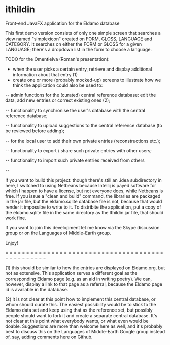 # ithildin
Front-end JavaFX application for the Eldamo database

This first demo version consists of only one simple screen that searches a view named "simplexicon" created on FORM, GLOSS, 
LANGUAGE and CATEGORY. It searches on either the FORM or GLOSS for a given LANGUAGE; there's a dropdown list in the form to choose 
a language.

TODO for the Omentielva (Roman's presentation): 

- when the user picks a certain entry, retrieve and display additional information about that entry (1) 
- create one or more (probably mocked-up) screens to illustrate how we think the application could also be used to:

-- admin functions for the (curated) central reference database: edit the data, add new entries or correct existing ones (2); 

-- functionality to synchronise the user's database with the central reference database; 

-- functionality to upload suggestions to the central reference database (to be reviewed before adding);

-- for the local user to add their own private entries (reconstructions etc.); 

-- functionality to export / share such private entries with other users;

-- functionality to import such private entries received from others

-- <open for suggestions>


If you want to build this project:
though there's still an .idea subdirectory in here, I switched to using Netbeans because Intellij is payed software for which I happen to have a license, but not everyone does, while Netbeans is free. 
If you issue a "clean and build" command, the libraries are packaged in the jar file, but the eldamo.sqlite database file is not, because that would render it impossibe to write to it. To distribite the application, put a copy of the eldamo.sqlite file in the same directory as the Ithildin.jar file, that should work fine. 

If you want to join this development let me know via the Skype discussion group or on the Languages of Middle-Earth group.

Enjoy!


= = = = = = = = = = = = = = = = = = = = = = = = = = = = = = = = = = = = = = = = = = = = = = = = 

(1) this should be similar to how the entries are displayed on Eldamo.org, but not as extensive. 
This application serves a different goal as the corresponding Eldamo page (e.g. as an aid in writing poetry). 
We can, however, display a link to that page as a referral, because the Eldamo page id is available in the database. 

(2) it is not clear at this point how to implement this central database, or whom should curate this. The easiest possibility 
would be to stick to the Eldamo data set and keep using that as the reference set, but possibly people should want to fork it
and create a separate central database. It's not clear at this point what everybody wants, or what even would be doable. 
Suggestions are more than welcome here as well, and it's probably best to discuss this on the Languages of Middle-Earth Google 
group instead of, say, adding comments here on Github. 
